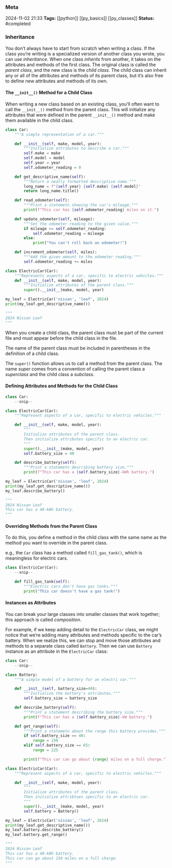 ### Meta
2024-11-02 21:33
**Tags:** [[python]] [[py_basics]] [[py_classes]]
**Status:** #completed 

### Inheritance
You don’t always have to start from scratch when writing a class. If the class you’re writing is a specialized version of another class you wrote, you can use *inheritance*. When one class *inherits* from another, it takes on the attributes and methods of the first class. The original class is called the *parent class*, and the new class is the *child class*. The child class can inherit any or all of the attributes and methods of its parent class, but it’s also free to define new attributes and methods of its own.

#### The `__init__()` Method for a Child Class
When writing a new class based on an existing class, you’ll often want to call the `__init__()` method from the parent class. This will initialize any attributes that were defined in the parent `__init__()` method and make them available in the child class.

```Python title:example.py
class Car:
	"""A simple representation of a car."""

	def __init__(self, make, model, year):
		"""Initialize attributes to describe a car."""
		self.make = make
		self.model = model
		self.year = year
		self.odometer_reading = 0

	def get_descriptive_name(self):
		"""Return a neatly formatted descriptive name."""
		long_name = f"{self.year} {self.make} {self.model}"
		return long_name.title()

	def read_odometer(self):
		"""Print a statemetn showing the car's mileage."""
		print(f"This car has {self.odometer_reading} miles on it.")

	def update_odometer(self, mileage):
		"""Set the odometer reading to the given value."""
		if mileage >= self.odometer_reading:
			self.odometer_reading = mileage
		else:
			print("You can't roll back an odometer!")

	def increment_odometer(self, miles):
		"""Add the given amount to the odometer reading."""
		self.odometer_reading += miles

class ElectricCar(Car):
	"""Represents aspects of a car, specific to electric vehicles."""
	def __init__(self, make, model, year):
		"""Initialize attributes of the parent class."""
		super().__init__(make, model, year)

my_leaf = ElectricCar('nissan', 'leaf', 2024)
print(my_leaf.get_descriptive_name())

"""
2024 Nissan Leaf
"""
```

When you create a child class, the parent class must be part of the current file and must appear before the child class in the file.

The name of the parent class must be included in parentheses in the definition of a child class.

The `super()` function allows us to call a method from the parent class. The name *super* comes from a convention of calling the parent class a *superclass* and the child class a *subclass*.

#### Defining Attributes and Methods for the Child Class
```Python title:example.py
class Car:
	--snip--

class ElectricCar(Car):
	"""Represent aspects of a car, specific to electric vehicles."""

	def __init__(self, make, model, year):
		"""
		Initialize attributes of the parent class.
		Then initialize attributes specific to an electric car.
		"""
		super().__init__(make, model, year)
		self.battery_size = 40

	def describe_battery(self):
		"""Print a statemetn describing battery size."""
		print(f"This car has a {self.battery_size}-kWh battery.")

my_leaf = ElectricCar('nissan', 'leaf', 2024)
print(my_leaf.get_descriptive_name())
my_leaf.describe_battery()

"""
2024 Nissan Leaf
This car has a 40-kWh battery.
"""
```

#### Overriding Methods from the Parent Class
To do this, you define a method in the child class with the same name as the method you want to override in the parent class.

e.g., the `Car` class has a method called `fill_gas_tank()`, which is meaningless for electric cars.
```Python title:example.py
class ElectricCar(Car):
	--snip--

	def fill_gas_tank(self):
		"""Electric cars don't have gas tanks."""
		print("This car doesn't have a gas tank!")
```

#### Instances as Attributes
You can break your large classes into smaller classes that work together; this approach is called *composition*.

For example, if we keep adding detail to the `ElectricCar` class, we might notice that we’re adding many attributes and methods specific to the car’s battery. When we realize this, we can stop and move those attributes and methods to a separate class called `Battery`. Then we can use `Battery` instance as an attribute in the `ElectricCar` class:
```Python title:example.py
class Car:
	--snip--

class Battery:
	"""A simple model of a battery for an electri car."""

	def __init__(self, battery_size=40):
		"""Initialize the battery's attributes."""
		self.battery_size = battery_size

	def describe_battery(self):
		"""Print a statement describing the battery size."""
		print(f"This car has a {self.battery_size}-kW battery.")

	def get_range(self):
		"""Print a statemetn about the range this battery provides."""
		if self.battery_size == 40:
			range = 150
		elif self.battery_size == 65:
			range = 225

		print(f"This car can go about {range} miles on a full charge.")

class ElectricCar(Car):
	"""Represent aspects of a car, specific to electric vehicles."""

	def __init__(self, make, model, year):
		"""
		Initialize attributes of the parent class.
		Then initialize attribtues specific to an electric car.
		"""
		super().__init__(make, model, year)
		self.battery = Battery()

my_leaf = ElectricCar('nissan', 'leaf', 2024)
print(my_leaf.get_descriptive_name())
my_leaf.battery.describe_battery()
my_leaf.battery.get_range()

"""
2024 Nissan Leaf
This car has a 40-kWh battery.
This car can go about 150 miles on a full charge.
"""
```